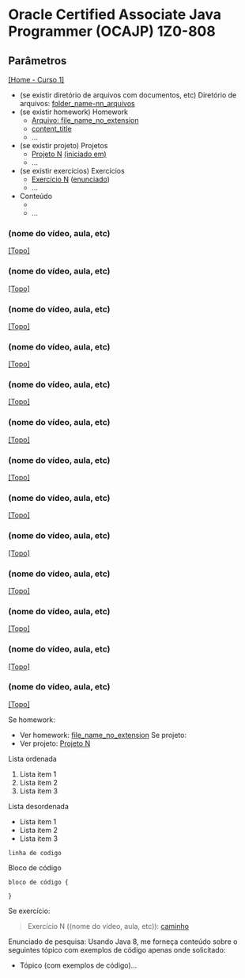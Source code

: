 # Oracle Certified Associate Java Programmer (OCAJP) 1Z0-808

## Parâmetros
[[Home - Curso 1]](../../README.md#curso-1)<br />

- (se existir diretório de arquivos com documentos, etc) Diretório de arquivos: [folder_name-nn_arquivos](folder_link)
- (se existir homework) Homework
  - [Arquivo: file_name_no_extension](file_link)
  - [content_title](content_link)
  - ...
- (se existir projeto) Projetos
  - [Projeto N](folder_link-proj_nn) [(iniciado em)](#started_in_content_link)
  - ...
- (se existir exercícios) Exercícios
  - [Exercício N](folder_link-exercicio_nn) ([enunciado](#statement_content_link))
  - ...
- Conteúdo
  - []()
  - ...

### (nome do vídeo, aula, etc)
[[Topo]](#)<br />



### (nome do vídeo, aula, etc)
[[Topo]](#)<br />



### (nome do vídeo, aula, etc)
[[Topo]](#)<br />



### (nome do vídeo, aula, etc)
[[Topo]](#)<br />



### (nome do vídeo, aula, etc)
[[Topo]](#)<br />



### (nome do vídeo, aula, etc)
[[Topo]](#)<br />



### (nome do vídeo, aula, etc)
[[Topo]](#)<br />



### (nome do vídeo, aula, etc)
[[Topo]](#)<br />



### (nome do vídeo, aula, etc)
[[Topo]](#)<br />



### (nome do vídeo, aula, etc)
[[Topo]](#)<br />



### (nome do vídeo, aula, etc)
[[Topo]](#)<br />



### (nome do vídeo, aula, etc)
[[Topo]](#)<br />



### (nome do vídeo, aula, etc)
[[Topo]](#)<br />


Se homework:
- Ver homework: [file_name_no_extension](file_link)
Se projeto:
- Ver projeto: [Projeto N](folder_link-proj_nn)

Lista ordenada
1. Lista item 1
2. Lista item 2
3. Lista item 3

Lista desordenada
- Lista item 1
- Lista item 2
- Lista item 3

`linha de codigo`

Bloco de código

```
bloco de código {

}
```

Se exercício:
> Exercício N ((nome do vídeo, aula, etc)): [caminho](pasta_exercicio-exercicio_nn)

Enunciado de pesquisa:
Usando Java 8, me forneça conteúdo sobre o seguintes tópico com exemplos de código apenas onde solicitado:
- Tópico (com exemplos de código)...